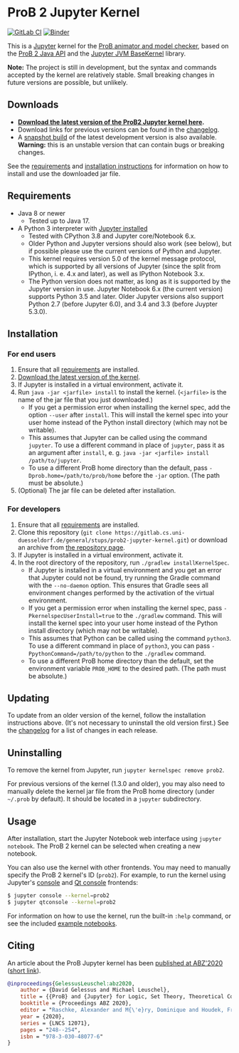 # ProB 2 Jupyter Kernel

[![GitLab CI](https://gitlab.cs.uni-duesseldorf.de/general/stups/prob2-jupyter-kernel/badges/master/pipeline.svg)](https://gitlab.cs.uni-duesseldorf.de/general/stups/prob2-jupyter-kernel/pipelines) [![Binder](https://mybinder.org/badge_logo.svg)](https://mybinder.org/v2/git/https%3A%2F%2Fgitlab.cs.uni-duesseldorf.de%2Fgeneral%2Fstups%2Fprob2-jupyter-kernel.git/master?filepath=notebooks)

This is a [Jupyter](https://jupyter.org/) kernel for the [ProB animator and model checker](https://prob.hhu.de/w/), based on the [ProB 2 Java API](https://github.com/hhu-stups/prob2_kernel) and the [Jupyter JVM BaseKernel](https://github.com/SpencerPark/jupyter-jvm-basekernel) library.

**Note:** The project is still in development, but the syntax and commands accepted by the kernel are relatively stable. Small breaking changes in future versions are possible, but unlikely.

## Downloads

* **[Download the latest version of the ProB2 Jupyter kernel here](https://www3.hhu.de/stups/downloads/prob2-jupyter/prob2-jupyter-kernel-1.3.0-all.jar).**
* Download links for previous versions can be found in the [changelog].
* A [snapshot build](https://gitlab.cs.uni-duesseldorf.de/api/v4/projects/848/jobs/artifacts/master/raw/build/libs/prob2-jupyter-kernel-1.3.1-SNAPSHOT-all.jar?job=test) of the latest development version is also available. **Warning:** this is an unstable version that can contain bugs or breaking changes.

See the [requirements](#requirements) and [installation instructions](#installation) for information on how to install and use the downloaded jar file.

## Requirements

* Java 8 or newer
	* Tested up to Java 17.
* A Python 3 interpreter with [Jupyter installed](https://jupyter.org/install)
	* Tested with CPython 3.8 and Jupyter core/Notebook 6.x.
	* Older Python and Jupyter versions should also work (see below), but if possible please use the current versions of Python and Jupyter.
	* This kernel requires version 5.0 of the kernel message protocol, which is supported by all versions of Jupyter (since the split from IPython, i. e. 4.x and later), as well as IPython Notebook 3.x.
	* The Python version does not matter, as long as it is supported by the Jupyter version in use. Jupyter Notebook 6.x (the current version) supports Python 3.5 and later. Older Jupyter versions also support Python 2.7 (before Jupyter 6.0), and 3.4 and 3.3 (before Juypter 5.3.0).

## Installation

### For end users

1. Ensure that all [requirements](#requirements) are installed.
2. [Download the latest version of the kernel](#downloads).
3. If Jupyter is installed in a virtual environment, activate it.
4. Run `java -jar <jarfile> install` to install the kernel. (`<jarfile>` is the name of the jar file that you just downloaded.)
	* If you get a permission error when installing the kernel spec, add the option `--user` after `install`. This will install the kernel spec into your user home instead of the Python install directory (which may not be writable).
	* This assumes that Jupyter can be called using the command `jupyter`. To use a different command in place of `jupyter`, pass it as an argument after `install`, e. g. `java -jar <jarfile> install /path/to/jupyter`.
	* To use a different ProB home directory than the default, pass `-Dprob.home=/path/to/prob/home` before the `-jar` option. (The path must be absolute.)
5. (Optional) The jar file can be deleted after installation.
<!--
New instructions once the next version is released:
4. Run `python3 <jarfile> install` to install the kernel. (`<jarfile>` is the name of the jar file that you just downloaded. Yes, you need to run the jar file using Python.)
	* If you get a permission error when installing the kernel spec, add the option `--user` after `install`. This will install the kernel spec into your user home instead of the Python install directory (which may not be writable).
	* To use a different ProB home directory than the default, set the environment variable `PROB_HOME` to the desired path. (The path must be absolute.)
-->

### For developers

1. Ensure that all [requirements](#requirements) are installed.
2. Clone this repository (`git clone https://gitlab.cs.uni-duesseldorf.de/general/stups/prob2-jupyter-kernel.git`) or download an archive from [the repository page](https://gitlab.cs.uni-duesseldorf.de/general/stups/prob2-jupyter-kernel).
3. If Jupyter is installed in a virtual environment, activate it.
4. In the root directory of the repository, run `./gradlew installKernelSpec`.
	* If Jupyter is installed in a virtual environment and you get an error that Jupyter could not be found, try running the Gradle command with the `--no-daemon` option. This ensures that Gradle sees all environment changes performed by the activation of the virtual environment.
	* If you get a permission error when installing the kernel spec, pass `-PkernelspecUserInstall=true` to the `./gradlew` command. This will install the kernel spec into your user home instead of the Python install directory (which may not be writable).
	* This assumes that Python can be called using the command `python3`. To use a different command in place of `python3`, you can pass `-PpythonCommand=/path/to/python` to the `./gradlew` command.
	* To use a different ProB home directory than the default, set the environment variable `PROB_HOME` to the desired path. (The path must be absolute.)

## Updating

To update from an older version of the kernel, follow the installation instructions above. (It's not necessary to uninstall the old version first.) See the [changelog] for a list of changes in each release.

## Uninstalling

To remove the kernel from Jupyter, run `jupyter kernelspec remove prob2`.

For previous versions of the kernel (1.3.0 and older),
you may also need to manually delete the kernel jar file from the ProB home directory (under `~/.prob` by default).
It should be located in a `jupyter` subdirectory.

## Usage

After installation, start the Jupyter Notebook web interface using `jupyter notebook`. The ProB 2 kernel can be selected when creating a new notebook.

You can also use the kernel with other frontends. You may need to manually specify the ProB 2 kernel's ID (`prob2`). For example, to run the kernel using Jupyter's [console](https://jupyter-console.readthedocs.io/) and [Qt console](https://qtconsole.readthedocs.io/) frontends:

```sh
$ jupyter console --kernel=prob2
$ jupyter qtconsole --kernel=prob2
```

For information on how to use the kernel, run the built-in `:help` command, or see the included [example notebooks](./notebooks).

## Citing

An article about the ProB Jupyter kernel has been [published at ABZ'2020](https://link.springer.com/epdf/10.1007/978-3-030-48077-6_19?sharing_token=Nbvsl1StbEqfKGPhJwLMb_e4RwlQNchNByi7wbcMAY4yDpL76P5EGFEyHUVQToM3cE0JT8SrX5kUcY5Tx3NbNk7ZRhAullHYDeKKl9C6z3f2jS5d0JEraXScv4hxlPmpP-17XOXseltcKfZbcq05hOnhHWx78Wll4QMNCK8E115bSCQ7acchJqrow-mu5nzV) ([short link](https://rdcu.be/b4rql)).

```bibtex
@inproceedings{GelessusLeuschel:abz2020,
	author = {David Gelessus and Michael Leuschel},
	title = {{ProB} and {Jupyter} for Logic, Set Theory, Theoretical Computer Science and Formal Methods},
	booktitle = {Proceedings ABZ 2020},
	editor = "Raschke, Alexander and M{\'e}ry, Dominique and Houdek, Frank",
	year = {2020},
	series = {LNCS 12071},
	pages = "248--254",
	isbn = "978-3-030-48077-6"
}
```

[changelog]: ./CHANGELOG.md
